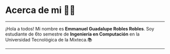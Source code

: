 # Acerca de mi 🧑‍💻
---

¡Hola a todos! Mi nombre es **Emmanuel Guadalupe Robles Robles**. Soy  estudiante de 6to semestre de **Ingeniería en Computación** en la Universidad Tecnológica de la Mixteca.📚

---

